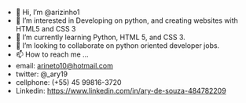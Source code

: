 - 👋 Hi, I’m @arizinho1
- 👀 I’m interested in Developing on python, and creating websites with HTML5 and CSS 3
- 🌱 I’m currently learning Python, HTML 5, and CSS 3.
- 💞️ I’m looking to collaborate on python oriented developer jobs.
- 📫 How to reach me ...
-  email: arineto10@hotmail.com
-  twitter: @_ary19
-  cellphone: (+55) 45 99816-3720
-  Linkedin: https://www.linkedin.com/in/ary-de-souza-484782209
